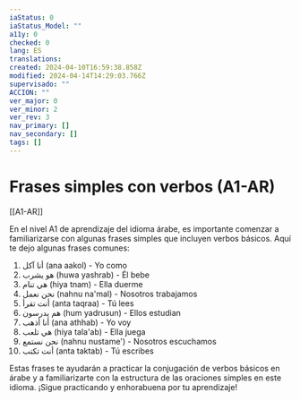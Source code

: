 ```yaml
---
iaStatus: 0
iaStatus_Model: ""
a11y: 0
checked: 0
lang: ES
translations: 
created: 2024-04-10T16:59:38.858Z
modified: 2024-04-14T14:29:03.766Z
supervisado: ""
ACCION: ""
ver_major: 0
ver_minor: 2
ver_rev: 3
nav_primary: []
nav_secondary: []
tags: []
---
```

# Frases simples con verbos (A1-AR)

[[A1-AR]]

En el nivel A1 de aprendizaje del idioma árabe, es importante comenzar a familiarizarse con algunas frases simples que incluyen verbos básicos. Aquí te dejo algunas frases comunes:

1. أنا آكل (ana aakol) - Yo como
2. هو يشرب (huwa yashrab) - Él bebe
3. هي تنام (hiya tnam) - Ella duerme
4. نحن نعمل (nahnu na'mal) - Nosotros trabajamos
5. أنت تقرأ (anta taqraa) - Tú lees
6. هم يدرسون (hum yadrusun) - Ellos estudian
7. أنا أذهب (ana athhab) - Yo voy
8. هي تلعب (hiya tala'ab) - Ella juega
9. نحن نستمع (nahnu nustame') - Nosotros escuchamos
10. أنت تكتب (anta taktab) - Tú escribes

Estas frases te ayudarán a practicar la conjugación de verbos básicos en árabe y a familiarizarte con la estructura de las oraciones simples en este idioma. ¡Sigue practicando y enhorabuena por tu aprendizaje!
